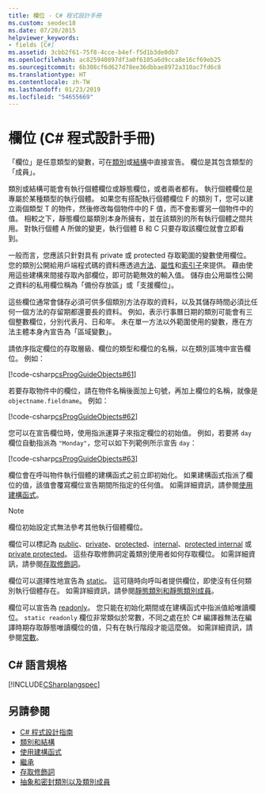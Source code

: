 ```yaml
---
title: 欄位 - C# 程式設計手冊
ms.custom: seodec18
ms.date: 07/20/2015
helpviewer_keywords:
- fields [C#]
ms.assetid: 3cbb2f61-75f8-4cce-b4ef-f5d1b3de0db7
ms.openlocfilehash: ac825940897df3a0f6105a6d9cca8e16cf69eb25
ms.sourcegitcommit: 6b308cf6d627d78ee36dbbae8972a310ac7fd6c8
ms.translationtype: HT
ms.contentlocale: zh-TW
ms.lasthandoff: 01/23/2019
ms.locfileid: "54655669"
---
```

# <a name="fields-c-programming-guide"></a>欄位 (C# 程式設計手冊)
「欄位」是任意類型的變數，可在[類別](../../../csharp/language-reference/keywords/class.md)或[結構](../../../csharp/language-reference/keywords/struct.md)中直接宣告。 欄位是其包含類型的「成員」。  
  
 類別或結構可能會有執行個體欄位或靜態欄位，或者兩者都有。 執行個體欄位是專屬於某種類型的執行個體。 如果您有搭配執行個體欄位 F 的類別 T，您可以建立兩個類型 T 的物件，然後修改每個物件中的 F 值，而不會影響另一個物件中的值。 相較之下，靜態欄位屬類別本身所擁有，並在該類別的所有執行個體之間共用。 對執行個體 A 所做的變更，執行個體 B 和 C 只要存取該欄位就會立即看到。  
  
 一般而言，您應該只針對具有 private 或 protected 存取範圍的變數使用欄位。 您的類別公開給用戶端程式碼的資料應透過[方法](../../../csharp/programming-guide/classes-and-structs/methods.md)、[屬性](../../../csharp/programming-guide/classes-and-structs/properties.md)和[索引子](../../../csharp/programming-guide/indexers/index.md)來提供。 藉由使用這些建構來間接存取內部欄位，即可防範無效的輸入值。 儲存由公用屬性公開之資料的私用欄位稱為「備份存放區」或「支援欄位」。  
  
 這些欄位通常會儲存必須可供多個類別方法存取的資料，以及其儲存時間必須比任何一個方法的存留期都還要長的資料。 例如，表示行事曆日期的類別可能會有三個整數欄位，分別代表月、日和年。 未在單一方法以外範圍使用的變數，應在方法主體本身內宣告為「區域變數」。  
  
 請依序指定欄位的存取層級、欄位的類型和欄位的名稱，以在類別區塊中宣告欄位。 例如：  
  
 [!code-csharp[csProgGuideObjects#61](../../../csharp/programming-guide/classes-and-structs/codesnippet/CSharp/fields_1.cs)]  
  
 若要存取物件中的欄位，請在物件名稱後面加上句號，再加上欄位的名稱，就像是 `objectname.fieldname`。 例如：  
  
 [!code-csharp[csProgGuideObjects#62](../../../csharp/programming-guide/classes-and-structs/codesnippet/CSharp/fields_2.cs)]  
  
 您可以在宣告欄位時，使用指派運算子來指定欄位的初始值。 例如，若要將 `day` 欄位自動指派為 `"Monday"`，您可以如下列範例所示宣告 `day`：  
  
 [!code-csharp[csProgGuideObjects#63](../../../csharp/programming-guide/classes-and-structs/codesnippet/CSharp/fields_3.cs)]  
  
 欄位會在呼叫物件執行個體的建構函式之前立即初始化。 如果建構函式指派了欄位的值，該值會覆寫欄位宣告期間所指定的任何值。 如需詳細資訊，請參閱[使用建構函式](../../../csharp/programming-guide/classes-and-structs/using-constructors.md)。  
  
> [!NOTE]
>  欄位初始設定式無法參考其他執行個體欄位。  
  
 欄位可以標記為 [public](../../../csharp/language-reference/keywords/public.md)、[private](../../../csharp/language-reference/keywords/private.md)、[protected](../../../csharp/language-reference/keywords/protected.md)、[internal](../../../csharp/language-reference/keywords/internal.md)、[protected internal](../../../csharp/language-reference/keywords/protected-internal.md) 或 [private protected](../../../csharp/language-reference/keywords/private-protected.md)。 這些存取修飾詞定義類別使用者如何存取欄位。 如需詳細資訊，請參閱[存取修飾詞](../../../csharp/programming-guide/classes-and-structs/access-modifiers.md)。  
  
 欄位可以選擇性地宣告為 [static](../../../csharp/language-reference/keywords/static.md)。 這可隨時向呼叫者提供欄位，即使沒有任何類別執行個體存在。 如需詳細資訊，請參閱[靜態類別和靜態類別成員](../../../csharp/programming-guide/classes-and-structs/static-classes-and-static-class-members.md)。  
  
 欄位可以宣告為 [readonly](../../../csharp/language-reference/keywords/readonly.md)。 您只能在初始化期間或在建構函式中指派值給唯讀欄位。 `static readonly` 欄位非常類似於常數，不同之處在於 C# 編譯器無法在編譯時期存取靜態唯讀欄位的值，只有在執行階段才能這麼做。 如需詳細資訊，請參閱[常數](../../../csharp/programming-guide/classes-and-structs/constants.md)。  
  
## <a name="c-language-specification"></a>C# 語言規格  
 [!INCLUDE[CSharplangspec](~/includes/csharplangspec-md.md)]  
  
## <a name="see-also"></a>另請參閱

- [C# 程式設計指南](../../../csharp/programming-guide/index.md)
- [類別和結構](../../../csharp/programming-guide/classes-and-structs/index.md)
- [使用建構函式](../../../csharp/programming-guide/classes-and-structs/using-constructors.md)
- [繼承](../../../csharp/programming-guide/classes-and-structs/inheritance.md)
- [存取修飾詞](../../../csharp/programming-guide/classes-and-structs/access-modifiers.md)
- [抽象和密封類別以及類別成員](../../../csharp/programming-guide/classes-and-structs/abstract-and-sealed-classes-and-class-members.md)
